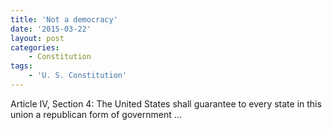 ```yaml
---
title: 'Not a democracy'
date: '2015-03-22'
layout: post
categories:
    - Constitution
tags:
    - 'U. S. Constitution'
---
```


Article IV, Section 4: The United States shall guarantee to every state in this union a republican form of government …